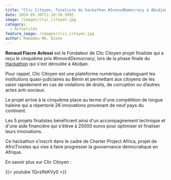 ```yaml
---
title: "Clic Citoyen, finaliste du hackathon #Innov4Democracy à Abidjan"
date: 2024-05-30T11:10:10.399Z
image: /images/clic_citoyen.jpg
category:
  - Actualités
feature_image: /images/clic_citoyen.jpg
author: Mamadou Mb. Dione
---
```


**Renaud Fiacre Avlessi**  est le Fondateur de Clic Citoyen  projet finaliste qui a reçu le cinquième prix *#Innov4Democracy*, lors de la phase finale du [Hackathon](https://innovdemocracy.africtivistes.com/) qui s'est déroulée à Abidjan.

Pour rappel, Clic Citoyen est une plateforme numérique cataloguant les institutions quasi-judiciaires au Bénin et permettant aux citoyens de les saisir rapidement en cas de violations de droits, de corruption ou d’autres actes anti-sociaux.

Le projet arrive à la cinquième place au terme d'une compétition de longue haleine qui a répertorié 26 innovations provenant de neuf pays du continent.

Les 5 projets finalistes bénéficient ainsi d'un accompagnement technique et d'une aide financière qui s'élève à 25000 euros pour optimiser et finaliser leurs innovations.

Ce hackathon s'inscrit dans le cadre de Charter Project Africa, projet de AfricTivistes qui vise à faire progresser la gouvernance démocratique en Afrique.


En savoir plus sur Clic Citoyen :

{{< youtube 1QvzlfeKVy0 >}}  
